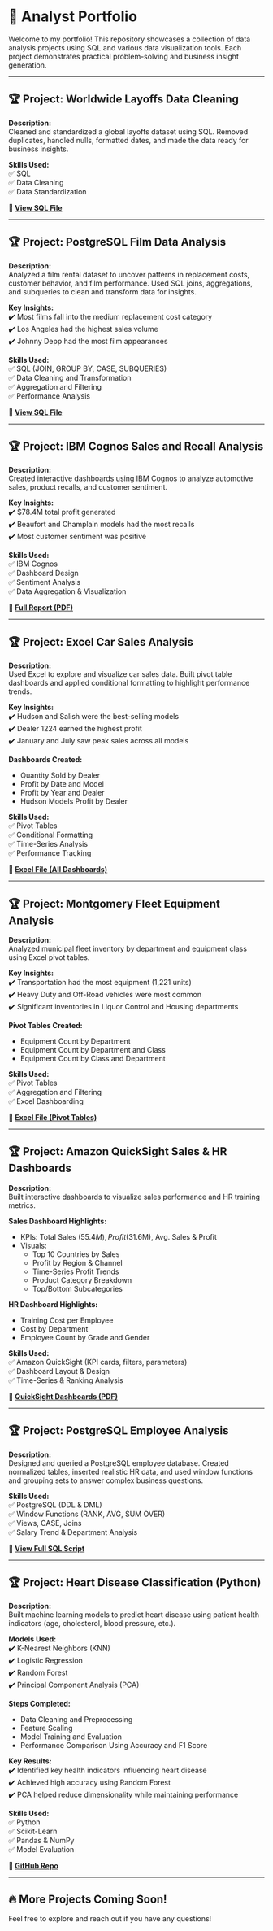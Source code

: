 # 🚀 Analyst Portfolio

Welcome to my portfolio! This repository showcases a collection of data analysis projects using SQL and various data visualization tools. Each project demonstrates practical problem-solving and business insight generation.

---

## 🏆 Project: Worldwide Layoffs Data Cleaning
**Description:**  
Cleaned and standardized a global layoffs dataset using SQL. Removed duplicates, handled nulls, formatted dates, and made the data ready for business insights.

**Skills Used:**  
✅ SQL  
✅ Data Cleaning  
✅ Data Standardization  

**📂 [View SQL File](https://github.com/HiraAmir/DataPortfolio/blob/main/DataCleaning.sql)**

---

## 🏆 Project: PostgreSQL Film Data Analysis
**Description:**  
Analyzed a film rental dataset to uncover patterns in replacement costs, customer behavior, and film performance. Used SQL joins, aggregations, and subqueries to clean and transform data for insights.

**Key Insights:**  
✔️ Most films fall into the medium replacement cost category  
✔️ Los Angeles had the highest sales volume  
✔️ Johnny Depp had the most film appearances  

**Skills Used:**  
✅ SQL (JOIN, GROUP BY, CASE, SUBQUERIES)  
✅ Data Cleaning and Transformation  
✅ Aggregation and Filtering  
✅ Performance Analysis  

**📂 [View SQL File](#)**

---

## 🏆 Project: IBM Cognos Sales and Recall Analysis
**Description:**  
Created interactive dashboards using IBM Cognos to analyze automotive sales, product recalls, and customer sentiment.

**Key Insights:**  
✔️ $78.4M total profit generated  
✔️ Beaufort and Champlain models had the most recalls  
✔️ Most customer sentiment was positive  

**Skills Used:**  
✅ IBM Cognos  
✅ Dashboard Design  
✅ Sentiment Analysis  
✅ Data Aggregation & Visualization  

**📂 [Full Report (PDF)](#)**

---

## 🏆 Project: Excel Car Sales Analysis
**Description:**  
Used Excel to explore and visualize car sales data. Built pivot table dashboards and applied conditional formatting to highlight performance trends.

**Key Insights:**  
✔️ Hudson and Salish were the best-selling models  
✔️ Dealer 1224 earned the highest profit  
✔️ January and July saw peak sales across all models  

**Dashboards Created:**  
- Quantity Sold by Dealer  
- Profit by Date and Model  
- Profit by Year and Dealer  
- Hudson Models Profit by Dealer  

**Skills Used:**  
✅ Pivot Tables  
✅ Conditional Formatting  
✅ Time-Series Analysis  
✅ Performance Tracking  

**📂 [Excel File (All Dashboards)](#)**

---

## 🏆 Project: Montgomery Fleet Equipment Analysis
**Description:**  
Analyzed municipal fleet inventory by department and equipment class using Excel pivot tables.

**Key Insights:**  
✔️ Transportation had the most equipment (1,221 units)  
✔️ Heavy Duty and Off-Road vehicles were most common  
✔️ Significant inventories in Liquor Control and Housing departments  

**Pivot Tables Created:**  
- Equipment Count by Department  
- Equipment Count by Department and Class  
- Equipment Count by Class and Department  

**Skills Used:**  
✅ Pivot Tables  
✅ Aggregation and Filtering  
✅ Excel Dashboarding  

**📂 [Excel File (Pivot Tables)](#)**

---

## 🏆 Project: Amazon QuickSight Sales & HR Dashboards
**Description:**  
Built interactive dashboards to visualize sales performance and HR training metrics.

**Sales Dashboard Highlights:**  
- KPIs: Total Sales ($55.4M), Profit ($31.6M), Avg. Sales & Profit  
- Visuals:  
  - Top 10 Countries by Sales  
  - Profit by Region & Channel  
  - Time-Series Profit Trends  
  - Product Category Breakdown  
  - Top/Bottom Subcategories  

**HR Dashboard Highlights:**  
- Training Cost per Employee  
- Cost by Department  
- Employee Count by Grade and Gender  

**Skills Used:**  
✅ Amazon QuickSight (KPI cards, filters, parameters)  
✅ Dashboard Layout & Design  
✅ Time-Series & Ranking Analysis  

**📂 [QuickSight Dashboards (PDF)](#)**

---

## 🏆 Project: PostgreSQL Employee Analysis
**Description:**  
Designed and queried a PostgreSQL employee database. Created normalized tables, inserted realistic HR data, and used window functions and grouping sets to answer complex business questions.

**Skills Used:**  
✅ PostgreSQL (DDL & DML)  
✅ Window Functions (RANK, AVG, SUM OVER)  
✅ Views, CASE, Joins  
✅ Salary Trend & Department Analysis  

**📂 [View Full SQL Script](#)**

---

## 🏆 Project: Heart Disease Classification (Python)
**Description:**  
Built machine learning models to predict heart disease using patient health indicators (age, cholesterol, blood pressure, etc.).

**Models Used:**  
✔️ K-Nearest Neighbors (KNN)  
✔️ Logistic Regression  
✔️ Random Forest  
✔️ Principal Component Analysis (PCA)  

**Steps Completed:**  
- Data Cleaning and Preprocessing  
- Feature Scaling  
- Model Training and Evaluation  
- Performance Comparison Using Accuracy and F1 Score  

**Key Results:**  
✔️ Identified key health indicators influencing heart disease  
✔️ Achieved high accuracy using Random Forest  
✔️ PCA helped reduce dimensionality while maintaining performance  

**Skills Used:**  
✅ Python  
✅ Scikit-Learn  
✅ Pandas & NumPy  
✅ Model Evaluation  

**📂 [GitHub Repo](https://github.com/HiraAmir/6220_HeartDiseasseClassification)**

---

## 🔥 More Projects Coming Soon!
Feel free to explore and reach out if you have any questions!
